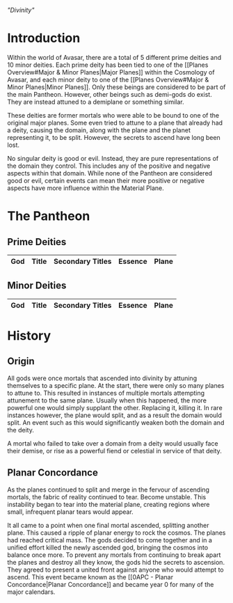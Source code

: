 *"Divinity"*
# Introduction
Within the world of Avasar, there are a total of 5 different prime deities and 10 minor deities. Each prime deity has been tied to one of the [[Planes Overview#Major & Minor Planes|Major Planes]] within the Cosmology of Avasar, and each minor deity to one of the [[Planes Overview#Major & Minor Planes|Minor Planes]]. Only these beings are considered to be part of the main Pantheon. However, other beings such as demi-gods do exist. They are instead attuned to a demiplane or something similar.

These deities are former mortals who were able to be bound to one of the original major planes. Some even tried to attune to a plane that already had a deity, causing the domain, along with the plane and the planet representing it, to be split. However, the secrets to ascend have long been lost.

No singular deity is good or evil. Instead, they are pure representations of the domain they control. This includes any of the positive and negative aspects within that domain. While none of the Pantheon are considered good or evil, certain events can mean their more positive or negative aspects have more influence within the Material Plane.
# The Pantheon
## Prime Deities
<!-- QueryToSerialize: TABLE WITHOUT ID file.link AS "God", title AS "Title", secondary_titles AS "Secondary Titles", essence AS "Essence", link(plane) AS "Plane" FROM #god AND #major_god WHERE title != null SORT file.link ASC -->
<!-- SerializedQuery: TABLE WITHOUT ID file.link AS "God", title AS "Title", secondary_titles AS "Secondary Titles", essence AS "Essence", link(plane) AS "Plane" FROM #god AND #major_god WHERE title != null SORT file.link ASC -->
| God | Title | Secondary Titles | Essence | Plane |
| --- | ----- | ---------------- | ------- | ----- |
<!-- SerializedQuery END -->
## Minor Deities
<!-- QueryToSerialize: TABLE WITHOUT ID file.link AS "God", title AS "Title", secondary_titles AS "Secondary Titles", essence AS "Essence", link(plane) AS "Plane" FROM #god AND #minor_god WHERE title != null SORT file.link ASC -->
<!-- SerializedQuery: TABLE WITHOUT ID file.link AS "God", title AS "Title", secondary_titles AS "Secondary Titles", essence AS "Essence", link(plane) AS "Plane" FROM #god AND #minor_god WHERE title != null SORT file.link ASC -->
| God | Title | Secondary Titles | Essence | Plane |
| --- | ----- | ---------------- | ------- | ----- |
<!-- SerializedQuery END -->
# History
## Origin
All gods were once mortals that ascended into divinity by attuning themselves to a specific plane. At the start, there were only so many planes to attune to. This resulted in instances of multiple mortals attempting attunement to the same plane. Usually when this happened, the more powerful one would simply supplant the other. Replacing it, killing it. In rare instances however, the plane would split, and as a result the domain would split. An event such as this would significantly weaken both the domain and the deity.

A mortal who failed to take over a domain from a deity would usually face their demise, or rise as a powerful fiend or celestial in service of that deity.
## Planar Concordance
As the planes continued to split and merge in the fervour of ascending mortals, the fabric of reality continued to tear. Become unstable. This instability began to tear into the material plane, creating regions where small, infrequent planar tears would appear.

It all came to a point when one final mortal ascended, splitting another plane. This caused a ripple of planar energy to rock the cosmos. The planes had reached critical mass. The gods decided to come together and in a unified effort killed the newly ascended god, bringing the cosmos into balance once more. To prevent any mortals from continuing to break apart the planes and destroy all they know, the gods hid the secrets to ascension. They agreed to present a united front against anyone who would attempt to ascend. This event became known as the [[0APC - Planar Concordance|Planar Concordance]] and became year 0 for many of the major calendars.
